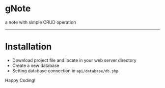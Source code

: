 # gNote
a note with simple CRUD operation

___
# Installation
- Download project file and locate in your web server directory
- Create a new database
- Setting database connection in ```api/database/db.php```

Happy Coding!
